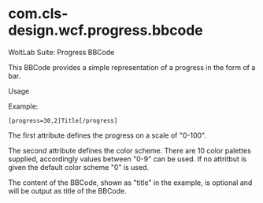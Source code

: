 # com.cls-design.wcf.progress.bbcode
WoltLab Suite: Progress BBCode

This BBCode provides a simple representation of a progress in the form of a bar.

Usage

Example:

`[progress=30,2]Title[/progress]`

The first attribute defines the progress on a scale of "0-100".

The second attribute defines the color scheme. There are 10 color palettes supplied, accordingly values between "0-9" can be used. If no attritbut is given the default color scheme "0" is used.

The content of the BBCode, shown as "title" in the example, is optional and will be output as title of the BBCode.
